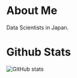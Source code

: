 # About Me
Data Scientists in Japan.

# Github Stats

![GitHub stats](https://github-readme-stats.vercel.app/api?username=SO0529&show_icons=true&theme=vue-dark)
